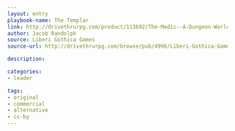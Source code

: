 ```yaml
---
layout: entry
playbook-name: The Templar
link: http://drivethrurpg.com/product/113692/The-Medic--A-Dungeon-World-Playbook
author: Jacob Randolph
source: Liberi Gothica Games
source-url: http://drivethrurpg.com/browse/pub/4996/Liberi-Gothica-Games

description:

categories:
- leader

tags:
- original
- commercial
- alternative
- cc-by
---
```

